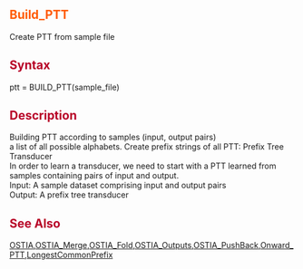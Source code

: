<font color='FF5B00'><h2> Build_PTT </h2></font>
Create PTT from sample file
<font color='B80028'><h2> Syntax </h2></font>
ptt = BUILD\_PTT(sample\_file)
<font color='B80028'><h2> Description </h2></font>
Building PTT according to samples (input, output pairs) <br>
a list of all possible alphabets. Create prefix strings of all  PTT: Prefix Tree Transducer <br>
In order to learn a transducer, we need to start with a PTT learned from samples containing pairs of input and output. <br>
Input: A sample dataset comprising input and output pairs <br>
Output: A prefix tree transducer <br>
<font color='B80028'><h2> See Also </h2></font>
<a href='OSTIA.md'>OSTIA</a>,<a href='OSTIAMerge.md'>OSTIA_Merge</a>,<a href='OSTIAFold.md'>OSTIA_Fold</a>,<a href='OSTIAOutputs.md'>OSTIA_Outputs</a>,<a href='OSTIAPushBack.md'>OSTIA_PushBack</a>,<a href='OnwardPTT.md'>Onward_PTT</a>,<a href='LCP.md'>LongestCommonPrefix</a>